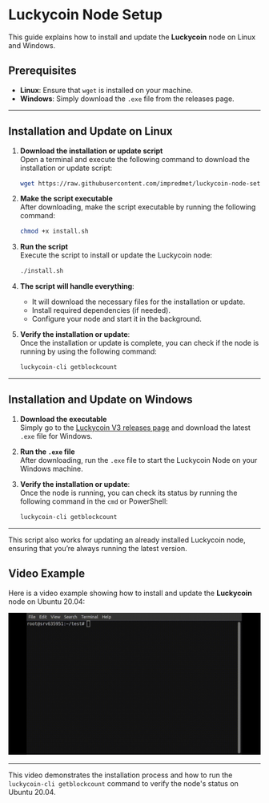 # Luckycoin Node Setup

This guide explains how to install and update the **Luckycoin** node on Linux and Windows.

## Prerequisites

- **Linux**: Ensure that `wget` is installed on your machine.
- **Windows**: Simply download the `.exe` file from the releases page.

---

## Installation and Update on Linux

1. **Download the installation or update script**  
   Open a terminal and execute the following command to download the installation or update script:

   ```bash
   wget https://raw.githubusercontent.com/impredmet/luckycoin-node-setup/refs/heads/main/install.sh
   ```

2. **Make the script executable**  
   After downloading, make the script executable by running the following command:

   ```bash
   chmod +x install.sh
   ```

3. **Run the script**  
   Execute the script to install or update the Luckycoin node:

   ```bash
   ./install.sh
   ```

4. **The script will handle everything**:

   - It will download the necessary files for the installation or update.
   - Install required dependencies (if needed).
   - Configure your node and start it in the background.

5. **Verify the installation or update**:  
   Once the installation or update is complete, you can check if the node is running by using the following command:

   ```bash
   luckycoin-cli getblockcount
   ```

---

## Installation and Update on Windows

1. **Download the executable**  
   Simply go to the [Luckycoin V3 releases page](https://github.com/LuckyCoinProj/luckycoinV3/releases) and download the latest `.exe` file for Windows.

2. **Run the `.exe` file**  
   After downloading, run the `.exe` file to start the Luckycoin Node on your Windows machine.

3. **Verify the installation or update**:  
   Once the node is running, you can check its status by running the following command in the `cmd` or PowerShell:

   ```cmd
   luckycoin-cli getblockcount
   ```

---

This script also works for updating an already installed Luckycoin node, ensuring that you’re always running the latest version.

## Video Example

Here is a video example showing how to install and update the **Luckycoin** node on Ubuntu 20.04:

![](example.gif)

---

This video demonstrates the installation process and how to run the `luckycoin-cli getblockcount` command to verify the node's status on Ubuntu 20.04.
